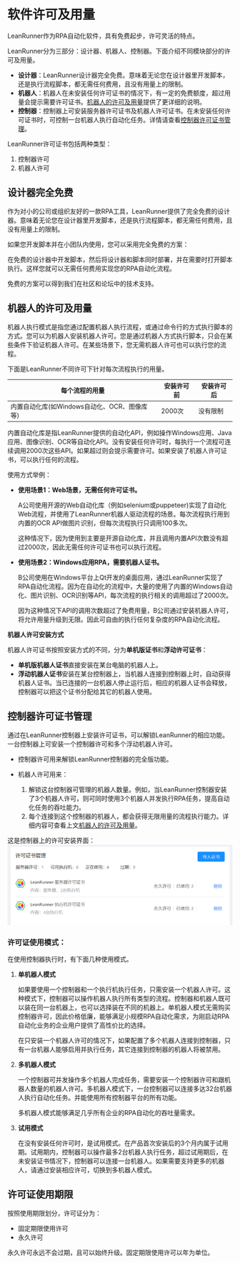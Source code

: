 # 软件许可及用量

LeanRunner作为RPA自动化软件，具有免费起步，许可灵活的特点。

LeanRunner分为三部分：设计器、机器人、控制器。下面介绍不同模块部分的许可及用量。

* **设计器**：LeanRunner设计器完全免费。意味着无论您在设计器里开发脚本，还是执行流程脚本，都无需任何费用，且没有用量上的限制。
* **机器人**：机器人在未安装任何许可证书的情况下，有一定的免费额度，超过用量会提示需要许可证书。[机器人的许可及用量](#robot_license)提供了更详细的说明。
* **控制器**：控制器上可安装服务器许可证书及机器人许可证书。在未安装任何许可证书时，可控制一台机器人执行自动化任务。详情请查看[控制器许可证书管理](#server_license)。

LeanRunner许可证书包括两种类型：
1. 控制器许可
2. 机器人许可

<a id="designer"></a>

## 设计器完全免费

作为对小的公司或组织友好的一款RPA工具，LeanRunner提供了完全免费的设计器。意味着无论您在设计器里开发脚本，还是执行流程脚本，都无需任何费用，且没有用量上的限制。

如果您开发脚本并在小团队内使用，您可以采用完全免费的方案：

在免费的设计器中开发脚本，然后将设计器和脚本同时部署，并在需要时打开脚本执行。这样您就可以无需任何费用实现您的RPA自动化流程。

免费的方案可以得到我们在社区和论坛中的技术支持。


<a id="robot_license"></a>

## 机器人的许可及用量

机器人执行模式是指您通过配置机器人执行流程，或通过命令行的方式执行脚本的方式。您可以为机器人安装机器人许可。您是通过机器人方式执行脚本，只会在某些条件下验证机器人许可。在某些场景下，您无需机器人许可也可以执行您的流程。

下面是LeanRunner不同许可下针对每次流程执行的用量。

每个流程的用量  | 安装许可前 | 安装许可后
---|---|---
内置自动化库(如Windows自动化、OCR、图像库等)  |  2000次 | 没有限制

内置自动化库是指LeanRunner提供的自动化API，例如操作Windows应用、Java应用、图像识别、OCR等自动化API。没有安装任何许可时，每执行一个流程可连续调用2000次这些API。如果超过则会提示需要许可。如果安装了机器人许可证书，可以执行任何的流程。

使用方式举例：

* **使用场景1：Web场景，无需任何许可证书。**
  
  A公司使用开源的Web自动化库（例如selenium或puppeteer)实现了自动化Web流程，并使用了LeanRunner机器人驱动流程的场景。每次流程执行用到内置的OCR API做图片识别，但每次流程执行只调用100多次。

  这种情况下，因为使用到主要是开源自动化库，并且调用内置API次数没有超过2000次，因此无需任何许可证书也可以执行流程。

* **使用场景2：Windows应用RPA，需要机器人证书。**
  
  B公司使用在Windows平台上Qt开发的桌面应用，通过LeanRunner实现了RPA自动化流程。因为在自动化的流程中，大量的使用了内置的Windows自动化、图片识别、OCR识别等API，每次流程的执行相关的调用超过了2000次。

  因为这种情况下API的调用次数超过了免费用量，B公司通过安装机器人许可，将允许用量升级到无限。因此可自由的执行任何复杂度的RPA自动化流程。

**机器人许可安装方式**

机器人许可证书按照安装方式的不同，分为**单机版证书**和**浮动许可证书**：

* **单机版机器人证书**直接安装在某台电脑的机器人上。
* **浮动机器人证书**安装在某台控制器上，当机器人连接到控制器上时，自动获得机器人证书。当已连接的一台机器人停止运行后，相应的机器人证书会释放，控制器可以把这个证书分配给其它的机器人使用。

<a id="server_license"></a>

## 控制器许可证书管理

通过在LeanRunner控制器上安装许可证书，可以解锁LeanRunner的相应功能。一台控制器上可安装一个控制器许可和多个浮动机器人许可。

* 控制器许可用来解锁LeanRunner控制器的完全版功能。

* 机器人许可用来：
  1. 解锁这台控制器可管理的机器人数量。例如，当LeanRunner控制器安装了3个机器人许可，则可同时使用3个机器人并发执行RPA任务，提高自动化任务的吞吐能力。
  2. 每个连接到这个控制器的机器人，都会获得无限用量的流程执行能力。详细内容可查看上文[机器人的许可及用量](#robot_license)。

这是控制器上的许可安装界面：
![](assets/license_manage.png)

### 许可证使用模式：

在使用控制器执行时，有下面几种使用模式。

1. **单机器人模式**

   如果要使用一个控制器和一个执行机执行任务，只需安装一个机器人许可。这种模式下，控制器可以操作机器人执行所有类型的流程。控制器和机器人既可以装在同一台机器上，也可以选择装在不同的机器上。单机器人模式无需购买控制器许可，因此价格低廉，能够满足小规模RPA自动化需求，为刚启动RPA自动化业务的企业用户提供了高性价比的选择。
   
   在只安装一个机器人许可的情况下，如果配置了多个机器人连接到控制器，只有一台机器人能够启用并执行任务，其它连接到控制器的机器人将被禁用。
   

2. **多机器人模式**

   一个控制器可并发操作多个机器人完成任务，需要安装一个控制器许可和跟机器人数量的机器人许可。多机器人模式下，一台控制器可以连接多达32台机器人执行自动化任务。并能使用所有控制器平台的所有功能。

   多机器人模式能够满足几乎所有企业的RPA自动化的吞吐量需求。

3. **试用模式**

   在没有安装任何许可时，是试用模式。在产品首次安装后的3个月内属于试用期。试用期内，控制器可以操作最多2台机器人执行任务，超过试用期后，在未安装证书情况下，控制器可以连接一台机器人。如果需要支持更多的机器人，请通过安装相应许可，切换到多机器人模式。

## 许可证使用期限

按照使用期限划分，许可证分为：

* 固定期限使用许可
* 永久许可

永久许可永远不会过期，且可以始终升级。固定期限使用许可以年为单位。